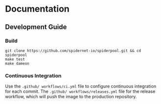 # Documentation

## Development Guide

### Build

```shell
git clone https://github.com/spidernet-io/spiderpool.git && cd spiderpool
make test
make dameon
```

### Continuous Integration

Use the `.github/ workflows/ci.yml` file to configure continuous integration
for each commit. The `.github/ workflows/releases.yml` file for the release
workflow, which will push the image to the production repository.
